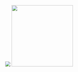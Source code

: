 <div>
    <img src="https://github-readme-stats.vercel.app/api?username=woanmeo11&show_icons=true&theme=github_dark" style="display: inline;">
    <img src="https://user-images.githubusercontent.com/81372907/189119700-776c974c-773f-402b-868d-d1865cf2b8ac.gif" height="195px" style="display: inline;">
</div>
